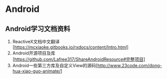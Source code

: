 # Android
## Android学习文档资料
1. ReactiveX文档中文翻译[https://mcxiaoke.gitbooks.io/rxdocs/content/Intro.html]
2. Android开源项目及库[https://github.com/Lafree317/ShareAndroidResource#完整项目]
3. Android一些第三方库及自定义View的源码[http://www.23code.com/dong-hua-xiao-guo-animate/]
